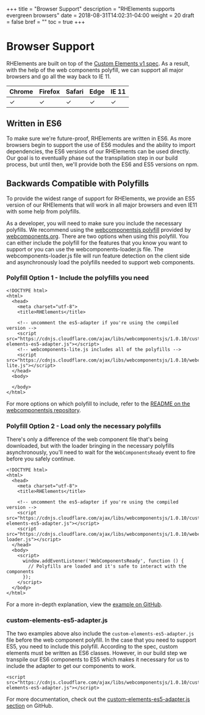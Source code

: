 +++
title = "Browser Support"
description = "RHElements supports evergreen browsers"
date = 2018-08-31T14:02:31-04:00
weight = 20
draft = false
bref = ""
toc = true
+++

# Browser Support

RHElements are built on top of the [Custom Elements v1 spec](https://w3c.github.io/webcomponents/spec/custom/). As a result, with the help of the web components polyfill, we can support all major browsers and go all the way back to IE 11.

| Chrome   | Firefox  | Safari   | Edge     | IE 11    |
|:---------|:---------|:---------|:---------|:---------|
| &#10003; | &#10003; | &#10003; | &#10003; | &#10003; |

## Written in ES6

To make sure we're future-proof, RHElements are written in ES6. As more browsers begin to support the use of ES6 modules and the ability to import dependencies, the ES6 versions of our RHElements can be used directly. Our goal is to eventually phase out the transpilation step in our build process, but until then, we'll provide both the ES6 and ES5 versions on npm.

## Backwards Compatible with Polyfills

To provide the widest range of support for RHElements, we provide an ES5 version of our RHElements that will work in all major browsers and even IE11 with some help from polyfills.

As a developer, you will need to make sure you include the necessary polyfills. We recommend using the [webcomponentsjs polyfill](https://github.com/WebComponents/webcomponentsjs) provided by [webcomponents.org](https://www.webcomponents.org/). There are two options when using this polyfill. You can either include the polyfill for the features that you know you want to support or you can use the webcomponents-loader.js file. The webcomponents-loader.js file will run feature detection on the client side and asynchronously load the polyfills needed to support web components.

### Polyfill Option 1 - Include the polyfills you need
```
<!DOCTYPE html>
<html>
  <head>
    <meta charset="utf-8">
    <title>RHElements</title>

    <!-- uncomment the es5-adapter if you're using the compiled version -->
    <script src="https://cdnjs.cloudflare.com/ajax/libs/webcomponentsjs/1.0.10/custom-elements-es5-adapter.js"></script>
    <!-- webcomponents-lite.js includes all of the polyfills -->
    <script src="https://cdnjs.cloudflare.com/ajax/libs/webcomponentsjs/1.0.10/webcomponents-lite.js"></script>
  </head>
  <body>

  </body>
</html>
```

For more options on which polyfill to include, refer to the [README on the webcomponentsjs repository](https://github.com/WebComponents/webcomponentsjs#how-to-use).

### Polyfill Option 2 - Load only the necessary polyfills

There's only a difference of the web component file that's being downloaded, but with the loader bringing in the necessary polyfills asynchronously, you'll need to wait for the `WebComponentsReady` event to fire before you safely continue.

```
<!DOCTYPE html>
<html>
  <head>
    <meta charset="utf-8">
    <title>RHElements</title>

    <!-- uncomment the es5-adapter if you're using the compiled version -->
    <script src="https://cdnjs.cloudflare.com/ajax/libs/webcomponentsjs/1.0.10/custom-elements-es5-adapter.js"></script>
    <script src="https://cdnjs.cloudflare.com/ajax/libs/webcomponentsjs/1.0.10/webcomponents-loader.js"></script>
  </head>
  <body>
    <script>
      window.addEventListener('WebComponentsReady', function () {
        // Polyfills are loaded and it's safe to interact with the components
      });
    </script>
  </body>
</html>
```

For a more in-depth explanation, view the [example on GitHub](https://github.com/WebComponents/webcomponentsjs#webcomponents-loaderjs).

### custom-elements-es5-adapter.js

The two examples above also include the `custom-elements-es5-adapter.js` file before the web component polyfill. In the case that you need to support ES5, you need to include this polyfill. According to the spec, custom elements must be written as ES6 classes. However, in our build step we transpile our ES6 components to ES5 which makes it necessary for us to include the adapter to get our components to work.

```
<script src="https://cdnjs.cloudflare.com/ajax/libs/webcomponentsjs/1.0.10/custom-elements-es5-adapter.js"></script>
```

For more documentation, check out the [custom-elements-es5-adapter.js section](https://github.com/WebComponents/webcomponentsjs#custom-elements-es5-adapterjs) on GitHub.
